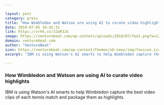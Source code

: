 ```yaml
---

layout: post
category: press
title: "How Wimbledon and Watson are using AI to curate video highlights"
date: 2019-07-05 16:41:31
link: https://vrhk.co/32aR3JG
image: https://venturebeat.com/wp-content/uploads/2019/07/feat.png?w=1200&strip=all
domain: venturebeat.com
author: "VentureBeat"
icon: https://venturebeat.com/wp-content/themes/vb-news/img/favicon.ico
excerpt: "IBM is using Watson's AI smarts to help Wimbledon capture the best video clips of each tennis match and package them as highlights."

---
```


### How Wimbledon and Watson are using AI to curate video highlights

IBM is using Watson's AI smarts to help Wimbledon capture the best video clips of each tennis match and package them as highlights.